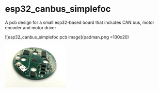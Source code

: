 # esp32_canbus_simplefoc
A pcb design for a small esp32-based board that includes CAN bus, motor encoder and motor driver

![esp32_canbus_simplefoc pcb image](padman.png =100x20)

<img src="padman.png" alt="esp32_canbus_simplefoc pcb image" width="200"/>